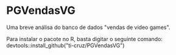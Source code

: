 # PGVendasVG
Uma breve análisa do banco de dados "vendas de video games".

Para instalar o pacote no R, basta digitar o seguinte comando:
devtools::install_github("ti-cruz/PGVendasVG")
